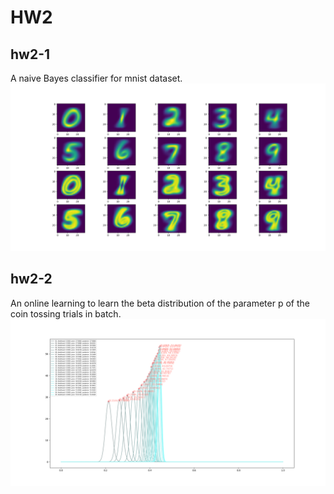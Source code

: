 # HW2

## hw2-1
A naive Bayes classifier for mnist dataset.
![](https://github.com/showaykerker/ML_HW2/blob/master/assets/2-1.png)

## hw2-2
An online learning to learn the beta distribution of the parameter p of the coin tossing trials in batch.
![](https://github.com/showaykerker/ML_HW2/blob/master/assets/2-2.png)
